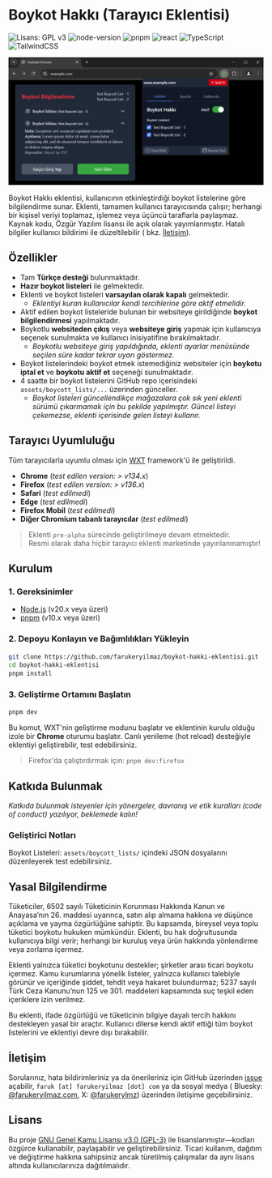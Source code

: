 # Boykot Hakkı (Tarayıcı Eklentisi)

![Lisans: GPL v3](https://img.shields.io/badge/License-GPLv3-blue.svg)
![node-version](https://img.shields.io/badge/node-%3E%3D20.x-brightgreen?logo=node.js&logoColor=white)
![pnpm](https://img.shields.io/badge/built%20with-pnpm-orange?logo=pnpm&logoColor=f69220)
![react](https://img.shields.io/badge/react-%5E19.x-blue?logo=react&logoColor=%2361DAFB)
![TypeScript](https://img.shields.io/badge/typescript-%23007ACC.svg?logo=typescript&logoColor=white)
![TailwindCSS](https://img.shields.io/badge/tailwindcss-%2338B2AC.svg?logo=tailwind-css&logoColor=white)

![Eklenti Kullanım Görseli](docs/screenshots/example-screenshot-1.png)

Boykot Hakkı eklentisi, kullanıcının etkinleştirdiği boykot listelerine göre bilgilendirme sunar. Eklenti, tamamen
kullanıcı tarayıcısında çalışır; herhangi bir kişisel veriyi toplamaz, işlemez veya üçüncü taraflarla paylaşmaz. Kaynak
kodu, Özgür Yazılım lisansı ile açık olarak yayımlanmıştır. Hatalı bilgiler kullanıcı bildirimi ile düzeltilebilir (
bkz. [İletişim](#iletişim)).

## Özellikler

- Tam **Türkçe desteği** bulunmaktadır.
- **Hazır boykot listeleri** ile gelmektedir.
- Eklenti ve boykot listeleri **varsayılan olarak kapalı** gelmektedir.
    - _Eklentiyi kuran kullanıcılar kendi tercihlerine göre aktif etmelidir._
- Aktif edilen boykot listeleride bulunan bir websiteye girildiğinde **boykot bilgilendirmesi** yapılmaktadır.
- Boykotlu **websiteden çıkış** veya **websiteye giriş** yapmak için kullanıcıya seçenek sunulmakta ve kullanıcı inisiyatifine
  bırakılmaktadır.
    - _Boykotlu websiteye giriş yapıldığında, eklenti ayarlar menüsünde seçilen süre kadar tekrar uyarı göstermez._
- Boykot listelerindeki boykot etmek istemediğiniz websiteler için **boykotu iptal et** ve **boykotu aktif et** seçeneği
  sunulmaktadır.
- 4 saatte bir boykot listelerini GitHub repo içerisindeki `assets/boycott_lists/...` üzerinden günceller.
    - _Boykot listeleri güncellendikçe mağazalara çok sık yeni eklenti sürümü çıkarmamak için bu şekilde yapılmıştır.
      Güncel listeyi çekemezse, eklenti içerisinde gelen listeyi kullanır._

## Tarayıcı Uyumluluğu

Tüm tarayıcılarla uyumlu olması için [WXT](https://wxt.dev/) framework'ü ile geliştirildi.

- **Chrome** (_test edilen version: > v134.x_)
- **Firefox** (_test edilen version: > v136.x_)
- **Safari** (_test edilmedi_)
- **Edge** (_test edilmedi_)
- **Firefox Mobil** (_test edilmedi_)
- **Diğer Chromium tabanlı tarayıcılar** (_test edilmedi_)

> Eklenti `pre-alpha` sürecinde geliştirilmeye devam etmektedir.  
> Resmi olarak daha hiçbir tarayıcı eklenti marketinde yayınlanmamıştır!

## Kurulum

### 1. Gereksinimler

- [Node.js](https://nodejs.org/en/download) (v20.x veya üzeri)
- [pnpm](https://pnpm.io/installation) (v10.x veya üzeri)

### 2. Depoyu Konlayın ve Bağımlılıkları Yükleyin

```bash
git clone https://github.com/farukeryilmaz/boykot-hakki-eklentisi.git
cd boykot-hakki-eklentisi
pnpm install
```

### 3. Geliştirme Ortamını Başlatın

```bash
pnpm dev
```

Bu komut, WXT'nin geliştirme modunu başlatır ve eklentinin kurulu olduğu izole bir **Chrome** oturumu başlatır. Canlı
yenileme (hot reload) desteğiyle eklentiyi geliştirebilir, test edebilirsiniz.

> Firefox'da çalıştırdırmak için: `pnpm dev:firefox`

## Katkıda Bulunmak

_Katkıda bulunmak isteyenler için yönergeler, davranış ve etik kuralları (code of conduct) yazılıyor, beklemede kalın!_

### Geliştirici Notları

Boykot Listeleri: `assets/boycott_lists/` içindeki JSON dosyalarını düzenleyerek test edebilirsiniz.

## Yasal Bilgilendirme

Tüketiciler, 6502 sayılı Tüketicinin Korunması Hakkında Kanun ve Anayasa’nın 26. maddesi uyarınca, satın alıp almama
hakkına ve düşünce açıklama ve yayma özgürlüğüne sahiptir. Bu kapsamda, bireysel veya toplu tüketici boykotu hukuken
mümkündür. Eklenti, bu hak doğrultusunda kullanıcıya bilgi verir; herhangi bir kuruluş veya ürün hakkında yönlendirme
veya zorlama içermez.

Eklenti yalnızca tüketici boykotunu destekler; şirketler arası ticari boykotu içermez. Kamu kurumlarına yönelik
listeler, yalnızca kullanıcı talebiyle görünür ve içeriğinde şiddet, tehdit veya hakaret bulundurmaz; 5237 sayılı Türk
Ceza Kanunu’nun 125 ve 301. maddeleri kapsamında suç teşkil eden içeriklere izin verilmez.

Bu eklenti, ifade özgürlüğü ve tüketicinin bilgiye dayalı tercih hakkını destekleyen yasal bir araçtır. Kullanıcı
dilerse kendi aktif ettiği tüm boykot listelerini ve eklentiyi devre dışı bırakabilir.

## İletişim

Sorularınız, hata bildirimleriniz ya da önerileriniz için GitHub
üzerinden [issue](https://github.com/farukeryilmaz/boykot-hakki-eklentisi/issues) açabilir,
`faruk [at] farukeryilmaz [dot] com` ya da sosyal medya (
Bluesky: [@farukeryilmaz.com](https://bsky.app/profile/farukeryilmaz.com),
X: [@farukerylmz](https://twitter.com/farukerylmz)) üzerinden iletişime geçebilirsiniz.

## Lisans

Bu proje [GNU Genel Kamu Lisansı v3.0 (GPL-3)](LICENSE) ile lisanslanmıştır—kodları özgürce kullanabilir, paylaşabilir
ve geliştirebilirsiniz. Ticari kullanım, dağıtım ve değiştirme hakkına sahipsiniz ancak türetilmiş çalışmalar da aynı
lisans altında kullanıcılarınıza dağıtılmalıdır.